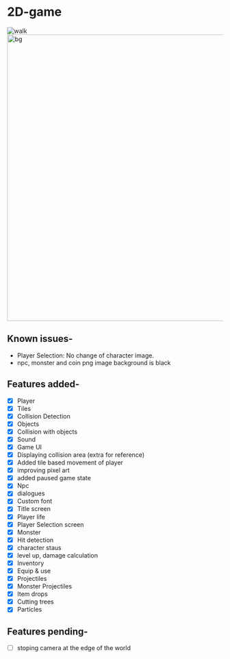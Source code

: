 # 2D-game

  
![walk](https://user-images.githubusercontent.com/87750128/168538484-ac02bcfb-e8bd-45e2-910d-832334ea2731.gif)
<img width="669" alt="bg" src="https://user-images.githubusercontent.com/87750128/168538835-70762dee-eee1-44b1-85ac-5d71f872aa45.png">






## Known issues-
- Player Selection: No change of character image.
- npc, monster and coin png image background is black

## Features added-

- [x] Player
- [x] Tiles
- [x] Collision Detection
- [x] Objects
- [x] Collision with objects
- [x] Sound
- [x] Game UI
- [x] Displaying collision area (extra for reference)
- [x] Added tile based movement of player 
- [x] improving pixel art
- [x] added paused game state
- [x] Npc
- [x] dialogues 
- [x] Custom font
- [x] Title screen
- [x] Player life
- [x] Player Selection screen
- [x] Monster
- [x] Hit detection
- [x] character staus
- [x] level up, damage calculation
- [x] Inventory 
- [x] Equip & use
- [x] Projectiles
- [x] Monster Projectiles
- [x] Item drops
- [x] Cutting trees
- [x] Particles
## Features pending-

- [ ] stoping camera at the edge of the world

